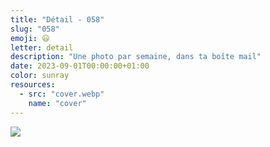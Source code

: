 ```yaml
---
title: "Détail - 058"
slug: "058"
emoji: 😃
letter: detail
description: "Une photo par semaine, dans ta boîte mail"
date: 2023-09-01T00:00:00+01:00
color: sunray
resources:
  - src: "cover.webp"
    name: "cover"
---
```

![](cover)
